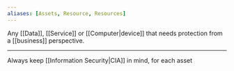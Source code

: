 ```yaml
---
aliases: [Assets, Resource, Resources]
---
```


Any [[Data]], [[Service]] or [[Computer|device]] that needs protection from a [[business]] perspective.

---

Always keep [[Information Security|CIA]] in mind, for each asset